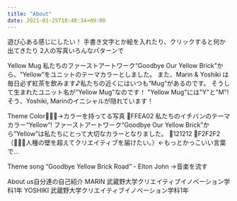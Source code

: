 ```yaml
---
title: "About"
date: 2021-01-25T18:48:34+09:00
---
```

遊び心ある感じにしたい！
手書き文字とか絵を入れたり、クリックすると何か出てきたり
2人の写真いろんなパターンで

Yellow Mug 
私たちのファーストアートワーク“Goodbye Our Yellow Brick”から、“Yellow”をユニットのテーマカラーとしました。
また、Marin & Yoshiki は毎日必ず紅茶を飲みます♪私たちの近くにはいつも“Mug”があるのです。
そうして生まれたユニット名が“Yellow Mug”なのです！
"Yellow Mug"には"Y"と"M"! そう、Yoshiki, Marinのイニシャルが隠れています！

Theme Color💛🖤🤍→カラーを持ってる写真
💛FFEA02
私たちのイチバンのテーマカラー“Yellow”! ファーストアートワーク“Goodbye Our Yellow Brick”から”Yellow”は私たちにとって大切なカラーとなりました。
🖤121212
🤍F2F2F2
（💛🖤🤍人種の壁を超えてクリエイティブを届けたい。）←もっとかっこいい言葉で…

Theme song
“Goodbye Yellow Brick Road” - Elton John →音楽を流す

About us自分達の自己紹介
MARIN 
武蔵野大学クリエイティブイノベーション学科1年
YOSHIKI 
武蔵野大学クリエイティブイノベーション学科1年
